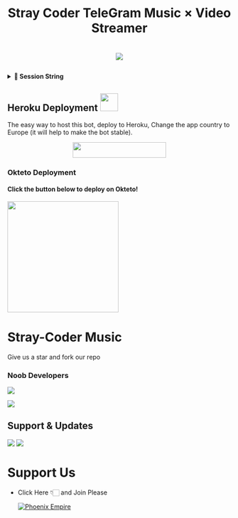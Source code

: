 <h1 align="center"><b>Stray Coder TeleGram Music × Video Streamer</b></h1>

# <p align="center"><a href="https://github.com/TheStrayCoder/MusicVideo-Stream"><img src="https://github-readme-stats.vercel.app/api/pin?username=TheStrayCoder&show_icons=true&theme=dracula&hide_border=true&repo=MusicVideo-Stream"></a></p>
<p align="center">

  <details>
<summary><b>🔗 Session String</b></summary>
<br>

> You'll need a [API_ID](https://my.telegram.org/auth) & [API_HASH](https://my.telegram.org/auth) in order to generate pyrogram session string. 
> Always remember to use good API combo else your account could be deleted.

<h4> Generate Session via Repl.it: </h4>    
<p><a href="https://replit.com/@NotReallyShikhar/Yukki-Music-String-Gen?lite=1&outputonly=1#main.py"><img src="https://img.shields.io/badge/Generate%20On%20Repl-blueviolet?style=for-the-badge&logo=appveyor" width="350""/></a></p>

</details>



## Heroku Deployment <img src="./ImageFont/Kenpurple.gif" width="40px">
The easy way to host this bot, deploy to Heroku, Change the app country to Europe (it will help to make the bot stable).

<p align="center"><a href="https://heroku.com/deploy?template=https://github.com/TheStrayCoder/MusicVideo-Stream"> <img src="https://img.shields.io/badge/Deploy%20To%20Heroku-blueviolet?style=for-the-badge&logo=heroku" width="210" height="34.45"/></a></p>


###  Okteto Deployment

<h4>Click the button below to deploy on Okteto!</h4>
<a href="https://cloud.okteto.com/deploy?repository=https://github.com/TheStrayCoder/MusicVideo-Stream"><img src="https://img.shields.io/badge/Deploy%20To%20Okteto-informational?style=for-the-badge&logo=Okteto" width="250""/></a>

  

  
# Stray-Coder Music
Give us a star and fork our repo
  
  
  
### Noob Developers 
  
<a href="https://t.me/Its_romeoo"><img src="https://img.shields.io/badge/Romeo-ReD.svg?style=for-the-badge&logo=Python"></a> 
  
<a href="https://t.me/PhoenixWarmed"><img src="https://img.shields.io/badge/Phoenix-ReD.svg?style=for-the-badge&logo=Python"></a> 
  

## Support & Updates 
<a href="https://t.me/StrayCoderSupport"><img src="https://img.shields.io/badge/Join-Group%20Support-blue.svg?style=for-the-badge&logo=Telegram"></a> <a href="https://t.me/StrayCoder"><img src="https://img.shields.io/badge/Join-Updates%20Channel-blue.svg?style=for-the-badge&logo=Telegram"></a>
  
# Support Us
  
  
- Click Here 👇🏻 and Join Please
  
  [![Phoenix Empire](https://telegra.ph/file/c4a71bd6b606f037b21c8.jpg)](https://t.me/PHOENIX_EMPIRE)
